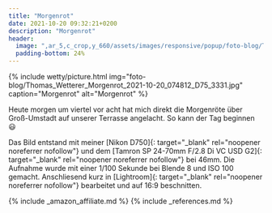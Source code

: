```yaml
---
title: "Morgenrot"
date: 2021-10-20 09:32:21+0200
description: "Morgenrot"
header:
  image: ",ar_5,c_crop,y_660/assets/images/responsive/popup/foto-blog/Thomas_Wetterer_Morgenrot_2021-10-20_074812_D75_3331.jpg"
  padding-bottom: 24%
---
```

{% include wetty/picture.html img="foto-blog/Thomas_Wetterer_Morgenrot_2021-10-20_074812_D75_3331.jpg" caption="Morgenrot" alt="Morgenrot" %}

Heute morgen um viertel vor acht hat mich direkt die Morgenröte über Groß-Umstadt auf unserer Terrasse angelacht. So kann der Tag beginnen :smiley:

Das Bild entstand mit meiner [Nikon D750]{: target="_blank" rel="noopener noreferrer nofollow"} und dem [Tamron SP 24-70mm F/2.8 Di VC USD G2]{: target="_blank" rel="noopener noreferrer nofollow"} bei 46mm. Die Aufnahme wurde mit einer 1/100 Sekunde bei Blende 8 und ISO 100 gemacht. Anschliesend kurz in [Lightroom]{: target="_blank" rel="noopener noreferrer nofollow"} bearbeitet und auf 16:9 beschnitten.


{% include _amazon_affiliate.md %}
{% include _references.md %}
